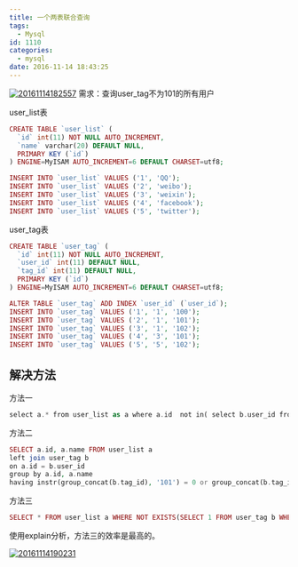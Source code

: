 ```yaml
---
title: 一个两表联合查询
tags:
  - Mysql
id: 1110
categories:
  - mysql
date: 2016-11-14 18:43:25
---
```


[![20161114182557](/images/2016/11/20161114182557-.png)](/images/2016/11/20161114182557-.png)
需求：查询user_tag不为101的所有用户

user_list表
```php
CREATE TABLE `user_list` (
  `id` int(11) NOT NULL AUTO_INCREMENT,
  `name` varchar(20) DEFAULT NULL,
  PRIMARY KEY (`id`)
) ENGINE=MyISAM AUTO_INCREMENT=6 DEFAULT CHARSET=utf8;

INSERT INTO `user_list` VALUES ('1', 'QQ');
INSERT INTO `user_list` VALUES ('2', 'weibo');
INSERT INTO `user_list` VALUES ('3', 'weixin');
INSERT INTO `user_list` VALUES ('4', 'facebook');
INSERT INTO `user_list` VALUES ('5', 'twitter');
```

user_tag表
```php
CREATE TABLE `user_tag` (
  `id` int(11) NOT NULL AUTO_INCREMENT,
  `user_id` int(11) DEFAULT NULL,
  `tag_id` int(11) DEFAULT NULL,
  PRIMARY KEY (`id`)
) ENGINE=MyISAM AUTO_INCREMENT=6 DEFAULT CHARSET=utf8;

ALTER TABLE `user_tag` ADD INDEX `user_id` (`user_id`);
INSERT INTO `user_tag` VALUES ('1', '1', '100');
INSERT INTO `user_tag` VALUES ('2', '1', '101');
INSERT INTO `user_tag` VALUES ('3', '1', '102');
INSERT INTO `user_tag` VALUES ('4', '3', '101');
INSERT INTO `user_tag` VALUES ('5', '5', '102');
```

## 解决方法

方法一
```php
select a.* from user_list as a where a.id  not in( select b.user_id from user_tag as b where b.tag_id = 101)
```

方法二
```php
SELECT a.id, a.name FROM user_list a
left join user_tag b
on a.id = b.user_id
group by a.id, a.name
having instr(group_concat(b.tag_id), '101') = 0 or group_concat(b.tag_id) is null
```

方法三
```php
SELECT * FROM user_list a WHERE NOT EXISTS(SELECT 1 FROM user_tag b WHERE a.id=b.user_id AND b.tag_id='101')
```

使用explain分析，方法三的效率是最高的。

[![20161114190231](/images/2016/11/20161114190231.png)](/images/2016/11/20161114190231.png)